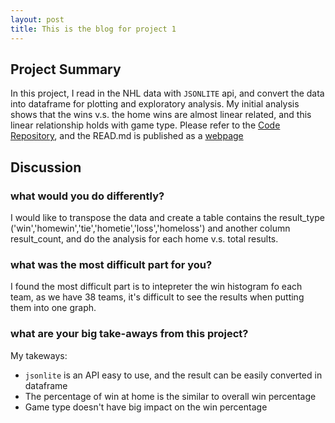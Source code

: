 ```yaml
---
layout: post
title: This is the blog for project 1
---
```

## Project Summary

In this project, I read in the NHL data with `JSONLITE` api, and convert the data into dataframe for plotting and exploratory analysis. My initial analysis shows that the wins v.s. the home wins are almost linear related, and this linear relationship holds with game type. 
Please refer to the [Code Repository](https://github.com/mhe8/project1), and the READ.md is published as a [webpage](https://mhe8.github.io/project1/)
## Discussion

### what would you do differently?
I would like to transpose the data and create a table contains the result_type ('win','homewin','tie','hometie','loss','homeloss') and another column result_count, and do the analysis for each home v.s. total results.


### what was the most difficult part for you?

I found the most difficult part is to intepreter the win histogram fo each team, as we have 38 teams, it's difficult to see the results when putting them into one graph.

### what are your big take-aways from this project?

My takeways:

+ `jsonlite` is an API easy to use, and the result can be easily converted in dataframe
+ The percentage of win at home is the similar to overall win percentage
+ Game type doesn't have big impact on the win percentage
